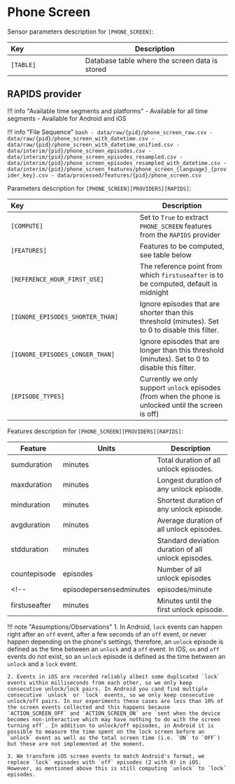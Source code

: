 # Phone Screen

Sensor parameters description for `[PHONE_SCREEN]`:

|Key&nbsp;&nbsp;&nbsp;&nbsp;&nbsp;&nbsp;&nbsp;&nbsp;&nbsp;&nbsp;&nbsp;&nbsp;&nbsp;&nbsp;&nbsp;&nbsp;&nbsp;&nbsp;&nbsp;&nbsp;&nbsp;&nbsp;&nbsp;&nbsp;&nbsp;&nbsp;&nbsp;&nbsp;&nbsp;            | Description |
|----------------|-----------------------------------------------------------------------------------------------------------------------------------
|`[TABLE]`| Database table where the screen data is stored

## RAPIDS provider

!!! info "Available time segments and platforms"
    - Available for all time segments
    - Available for Android and iOS

!!! info "File Sequence"
    ```bash
    - data/raw/{pid}/phone_screen_raw.csv
    - data/raw/{pid}/phone_screen_with_datetime.csv
    - data/raw/{pid}/phone_screen_with_datetime_unified.csv
    - data/interim/{pid}/phone_screen_episodes.csv
    - data/interim/{pid}/phone_screen_episodes_resampled.csv
    - data/interim/{pid}/phone_screen_episodes_resampled_with_datetime.csv
    - data/interim/{pid}/phone_screen_features/phone_screen_{language}_{provider_key}.csv
    - data/processed/features/{pid}/phone_screen.csv
    ```


Parameters description for `[PHONE_SCREEN][PROVIDERS][RAPIDS]`:

|Key&nbsp;&nbsp;&nbsp;&nbsp;&nbsp;&nbsp;&nbsp;&nbsp;&nbsp;&nbsp;&nbsp;&nbsp;&nbsp;&nbsp;&nbsp;&nbsp;&nbsp;&nbsp;&nbsp;&nbsp;&nbsp;&nbsp;&nbsp;&nbsp;&nbsp;&nbsp;&nbsp;&nbsp;&nbsp;&nbsp;&nbsp;&nbsp;&nbsp;&nbsp;&nbsp;&nbsp;&nbsp;&nbsp;&nbsp;&nbsp;&nbsp;&nbsp;&nbsp;&nbsp;&nbsp;&nbsp;&nbsp;&nbsp;&nbsp;&nbsp;&nbsp;&nbsp;&nbsp;&nbsp;&nbsp;&nbsp;&nbsp;&nbsp;            | Description |
|----------------|-----------------------------------------------------------------------------------------------------------------------------------
|`[COMPUTE]`| Set to `True` to extract `PHONE_SCREEN` features from the `RAPIDS` provider|
|`[FEATURES]` |         Features to be computed, see table below
|`[REFERENCE_HOUR_FIRST_USE]` |  The reference point from which `firstuseafter` is to be computed, default is midnight
|`[IGNORE_EPISODES_SHORTER_THAN]` |  Ignore episodes that are shorter than this threshold (minutes). Set to 0 to disable this filter.
|`[IGNORE_EPISODES_LONGER_THAN]` |  Ignore episodes that are longer than this threshold (minutes). Set to 0 to disable this filter.
|`[EPISODE_TYPES]` |  Currently we only support `unlock` episodes (from when the phone is unlocked until the screen is off)


Features description for `[PHONE_SCREEN][PROVIDERS][RAPIDS]`:

|Feature                    |Units      |Description|
|-------------------------- |---------- |---------------------------|
|sumduration               |minutes           |Total duration of all unlock episodes.
|maxduration               |minutes           |Longest duration of any unlock episode.
|minduration               |minutes           |Shortest duration of any unlock episode.
|avgduration               |minutes           |Average duration of all unlock episodes.
|stdduration               |minutes           |Standard deviation duration of all unlock episodes.
|countepisode              |episodes          |Number of all unlock episodes
<!-- |episodepersensedminutes   |episodes/minute   |The ratio between the total number of episodes in an epoch divided by the total time (minutes) the phone was sensing data. -->
|firstuseafter             |minutes           |Minutes until the first unlock episode.

!!! note "Assumptions/Observations"
    1. In Android, `lock` events can happen right after an `off` event, after a few seconds of an `off` event, or never happen depending on the phone\'s settings, therefore, an `unlock` episode is defined as the time between an `unlock` and a `off` event. In iOS, `on` and `off` events do not exist, so an `unlock` episode is defined as the time between an `unlock` and a `lock` event.

    2. Events in iOS are recorded reliably albeit some duplicated `lock` events within milliseconds from each other, so we only keep consecutive unlock/lock pairs. In Android you cand find multiple consecutive `unlock` or `lock` events, so we only keep consecutive unlock/off pairs. In our experiments these cases are less than 10% of the screen events collected and this happens because `ACTION_SCREEN_OFF` and `ACTION_SCREEN_ON` are `sent when the device becomes non-interactive which may have nothing to do with the screen turning off`. In addition to unlock/off episodes, in Android it is possible to measure the time spent on the lock screen before an `unlock` event as well as the total screen time (i.e. `ON` to `OFF`) but these are not implemented at the moment.

    3. We transform iOS screen events to match Android's format, we replace `lock` episodes with `off` episodes (2 with 0) in iOS. However, as mentioned above this is still computing `unlock` to `lock` episodes.
